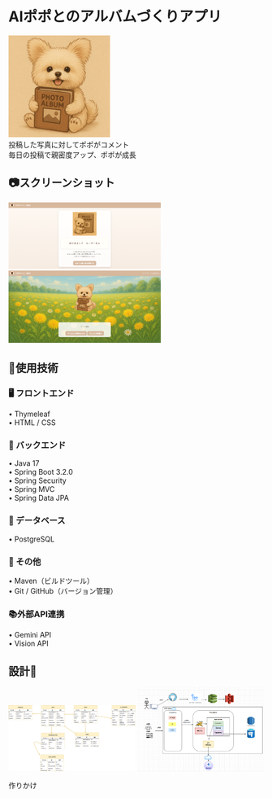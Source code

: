 <h1>AIポポとのアルバムづくりアプリ</h1>
<img src="readme-assets/popo-album.png" alt="Popoの笑顔" width="200">　<br>
投稿した写真に対してポポがコメント <br>
毎日の投稿で親密度アップ、ポポが成長<br>

<h2>📷スクリーンショット</h2>

<img src="readme-assets/sample.png" alt="画面イメージ" width="300"> <br>
<img src="readme-assets/sample2.png" alt="画面イメージ2" width="300">

<h2>🚀使用技術</h2>

<h3>🖥️ フロントエンド</h3>
• Thymeleaf <br>
• HTML / CSS<br>


<h3>🧠 バックエンド</h3>
• Java 17<br>
• Spring Boot 3.2.0<br>
• Spring Security<br>
• Spring MVC<br>
• Spring Data JPA<br>


<h3>💾 データベース</h3>
• PostgreSQL<br>

<h3>🧰 その他</h3>
• Maven（ビルドツール）<br>
• Git / GitHub（バージョン管理）<br>

<h3>📚外部API連携</h3>
• Gemini API<br>
• Vision API<br>


<h2>設計🔨</h2>
<img src="readme-assets/er.png" width="250"> 
<img src="readme-assets/arc.png" width="250">

作りかけ